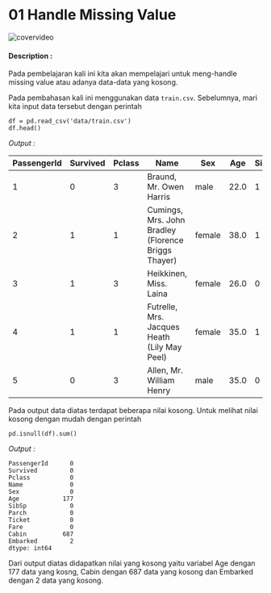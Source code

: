 # 01 Handle Missing Value

![covervideo](http://bit.ly/makeaicovervideo)

#### **Description :**
Pada pembelajaran kali ini kita akan mempelajari untuk meng-handle missing value atau adanya data-data yang kosong. 

Pada pembahasan kali ini menggunakan data ```train.csv```. Sebelumnya, mari kita input data tersebut dengan perintah
```
df = pd.read_csv('data/train.csv')
df.head()
```
*Output :*

| PassengerId | Survived | Pclass | Name                                                | Sex    | Age  | SibSp | Parch | Ticket           | Fare    | Cabin | Embarked |
|-------------|----------|--------|-----------------------------------------------------|--------|------|-------|-------|------------------|---------|-------|----------|
| 1           | 0        | 3      | Braund, Mr. Owen Harris                             | male   | 22.0 | 1     | 0     | A/5 21171        | 7.25    |       | S        |
| 2           | 1        | 1      | Cumings, Mrs. John Bradley (Florence Briggs Thayer) | female | 38.0 | 1     | 0     | PC 17599         | 71.2833 | C85   | C        |
| 3           | 1        | 3      | Heikkinen, Miss. Laina                              | female | 26.0 | 0     | 0     | STON/O2. 3101282 | 7.925   |       | S        |
| 4           | 1        | 1      | Futrelle, Mrs. Jacques Heath (Lily May Peel)        | female | 35.0 | 1     | 0     | 113803           | 53.1    | C123  | S        |
| 5           | 0        | 3      | Allen, Mr. William Henry                            | male   | 35.0 | 0     | 0     | 373450           | 8.05    |       | S        |

Pada output data diatas terdapat beberapa nilai kosong. Untuk melihat nilai kosong dengan mudah dengan perintah

```
pd.isnull(df).sum()
```

*Output :*

```
PassengerId      0
Survived         0
Pclass           0
Name             0
Sex              0
Age            177
SibSp            0
Parch            0
Ticket           0
Fare             0
Cabin          687
Embarked         2
dtype: int64
```

Dari output diatas didapatkan nilai yang kosong yaitu variabel Age dengan 177 data yang kosng, Cabin dengan 687 data yang kosong dan Embarked dengan 2 data yang kosong. 